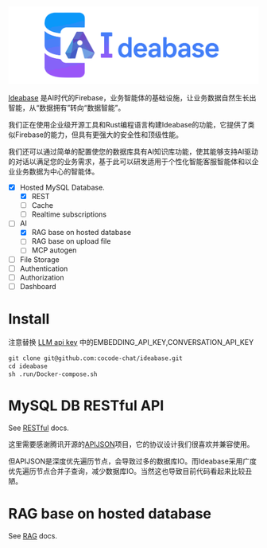 ![Ideabase](./.doc/logo.png)

[Ideabase](https://github.com/cocode-chat/ideabase) 是AI时代的Firebase，业务智能体的基础设施，让业务数据自然生长出智能，从“数据拥有”转向“数据智能”。

我们正在使用企业级开源工具和Rust编程语言构建Ideabase的功能，它提供了类似Firebase的能力，但具有更强大的安全性和顶级性能。

我们还可以通过简单的配置使您的数据库具有AI知识库功能，使其能够支持AI驱动的对话以满足您的业务需求，基于此可以研发适用于个性化智能客服智能体和以企业业务数据为中心的智能体。

- [x] Hosted MySQL Database.
  - [x] REST
  - [ ] Cache
  - [ ] Realtime subscriptions
- [ ] AI
  - [x] RAG base on hosted database
  - [ ] RAG base on upload file
  - [ ] MCP autogen
- [ ] File Storage
- [ ] Authentication
- [ ] Authorization
- [ ] Dashboard

# Install
注意替换 [LLM api key](.run/Docker-run-env.properties) 中的EMBEDDING_API_KEY,CONVERSATION_API_KEY
```shell
git clone git@github.com:cocode-chat/ideabase.git
cd ideabase
sh .run/Docker-compose.sh
```

# MySQL DB RESTful API 
See [RESTful](.doc/README-restful.md) docs.

这里需要感谢腾讯开源的[APIJSON](http://apijson.cn/)项目，它的协议设计我们很喜欢并兼容使用。

但APIJSON是深度优先遍历节点，会导致过多的数据库IO。而Ideabase采用广度优先遍历节点合并子查询，减少数据库IO。当然这也导致目前代码看起来比较丑陋。

# RAG base on hosted database
See [RAG](.doc/README-rag.md) docs.